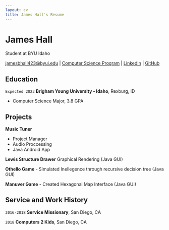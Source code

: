 ```yaml
---
layout: cv
title: James Hall's Resume
---
```

# James Hall
Student at BYU Idaho

<div id="webaddress">
<a href="jamesbhall423@byui.edu">jamesbhall423@byui.edu</a>
| <a href="https://github.com/byui-cse">Computer Science Program</a>
| <a href="www.linkedin.com/in/james-hall-4b1a241a0">LinkedIn</a>
| <a href="https://github.com/jamesbhall423">GitHub</a>
</div>

<!-- https://www.monique.tech/the-art-of-markdown -->

## Education

`Expected 2023`
__Brigham Young University - Idaho__, Rexburg, ID

- Computer Science Major, 3.8 GPA

## Projects

__Music Tuner__

- Project Manager
- Audio Proccessing
- Java Android App

__Lewis Structure Drawer__ Graphical Rendering (Java GUI)

__Othello Game__ - Simulated Inellegence through recursive decision tree (Java GUI)

__Manuver Game__ - Created Hexagonal Map Interface (Java GUI)

## Service and Work History

`2016-2018`
__Service Missionary__, San Diego, CA

`2018`
__Computers 2 Kids__, San Diego, CA

<!-- ### Footer

Last updated: July 2021 -->


